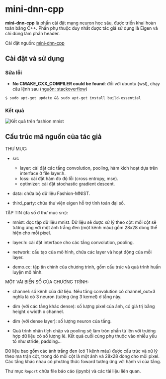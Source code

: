 # mini-dnn-cpp

**mini-dnn-cpp** là phần cài đặt mạng neuron học sâu, được triển khai hoàn toàn bằng C++. Phần phụ thuộc duy nhất được tác giả sử dụng là Eigen và chỉ dùng làm phần header.

Cài đặt nguồn: [mini-dnn-cpp](https://github.com/iamhankai/mini-dnn-cpp.git)


## Cài đặt và sử dụng



### Sửa lỗi
* **No CMAKE_CXX_COMPILER could be found**: đối với ubuntu (wsl), chạy câu lệnh sau ([nguồn: stackoverflow](https://stackoverflow.com/questions/32801638/cmake-error-at-cmakelists-txt30-project-no-cmake-c-compiler-could-be-found))

```shell
$ sudo apt-get update && sudo apt-get install build-essential
```

### Kết quả
![Kết quả trên fashion mnist](https://github.com/Thaifitus/lap_trinh_song_song-CSC14120_20KHMT/blob/master/Report/result_30-11-2023.png)

## Cấu trúc mã nguồn của tác giả

THƯ MỤC:
* src
  * layer: cài đặt các tầng convolution, pooling, hàm kích hoạt dựa trên interface ở file layer.h.
  * loss: cài đặt hàm đo độ lỗi (cross entropy, mse).
  * optimizer: cài đặt stochastic gradient descent.

* data: chứa bộ dữ liệu Fashion-MNIST.
* third_party: chứa thư viện eigen hỗ trợ tính toán đại số.


TẬP TIN (đa số ở thư mục src):
* mnist: đọc tập dữ liệu mnist. Dữ liệu sẽ được xử lý theo cột: mỗi cột sẽ tương ứng với một ảnh trắng đen (một kênh màu) gồm 28x28 dòng thể hiện cho mỗi pixel.

* layer.h: cài đặt interface cho các tầng convolution, pooling.

* network: cấu tạo của mô hình, chứa các layer và hoạt động của mỗi layer.

* demo.cc: tập tin chính của chương trình, gồm cấu trúc và quá trình huấn luyện mô hình.

MỘT VÀI BIẾN SỐ CỦA CHƯƠNG TRÌNH:
* channel: số kênh của dữ liệu. Nếu tầng convolution có channel_out=3 nghĩa là có 3 neuron (tương ứng 3 kernel) ở tầng này.

* dim (với các tầng khác dense): số lượng pixel của ảnh, có giá trị bằng height x width x channel.

* dim (với dense layer): số lượng neuron của tầng.

* Quá trình nhân tích chập và pooling sẽ làm tròn phần tử lên với trường hợp dữ liệu có số lượng lẻ. Kết quả cuối cùng phụ thuộc vào nhiều yếu tố như stride, padding...


Dữ liệu bao gồm các ảnh trắng đen (có 1 kênh màu) được cấu trúc và xử lý theo ma trận cột, trong đó mỗi cột là một ảnh và 28x28 dòng cho mỗi pixel. Các tầng khác nhau có phương thức foward tương ứng với hành vi của tầng.


Thư mục `Report` chứa file báo cáo (ipynb) và các tài liệu liên quan.

